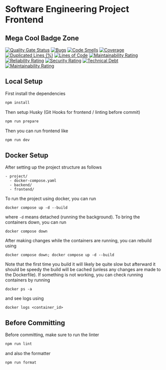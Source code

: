 # Software Engineering Project Frontend
## Mega Cool Badge Zone
[![Quality Gate Status](https://sonarcloud.io/api/project_badges/measure?project=SWE-Group-2_frontend&metric=alert_status)](https://sonarcloud.io/summary/new_code?id=SWE-Group-2_frontend)
[![Bugs](https://sonarcloud.io/api/project_badges/measure?project=SWE-Group-2_frontend&metric=bugs)](https://sonarcloud.io/summary/new_code?id=SWE-Group-2_frontend)
[![Code Smells](https://sonarcloud.io/api/project_badges/measure?project=SWE-Group-2_frontend&metric=code_smells)](https://sonarcloud.io/summary/new_code?id=SWE-Group-2_frontend)
[![Coverage](https://sonarcloud.io/api/project_badges/measure?project=SWE-Group-2_frontend&metric=coverage)](https://sonarcloud.io/summary/new_code?id=SWE-Group-2_frontend)
[![Duplicated Lines (%)](https://sonarcloud.io/api/project_badges/measure?project=SWE-Group-2_frontend&metric=duplicated_lines_density)](https://sonarcloud.io/summary/new_code?id=SWE-Group-2_frontend)
[![Lines of Code](https://sonarcloud.io/api/project_badges/measure?project=SWE-Group-2_frontend&metric=ncloc)](https://sonarcloud.io/summary/new_code?id=SWE-Group-2_frontend)
[![Maintainability Rating](https://sonarcloud.io/api/project_badges/measure?project=SWE-Group-2_frontend&metric=sqale_rating)](https://sonarcloud.io/summary/new_code?id=SWE-Group-2_frontend)
[![Reliability Rating](https://sonarcloud.io/api/project_badges/measure?project=SWE-Group-2_frontend&metric=reliability_rating)](https://sonarcloud.io/summary/new_code?id=SWE-Group-2_frontend)
[![Security Rating](https://sonarcloud.io/api/project_badges/measure?project=SWE-Group-2_frontend&metric=security_rating)](https://sonarcloud.io/summary/new_code?id=SWE-Group-2_frontend)
[![Technical Debt](https://sonarcloud.io/api/project_badges/measure?project=SWE-Group-2_frontend&metric=sqale_index)](https://sonarcloud.io/summary/new_code?id=SWE-Group-2_frontend)
[![Maintainability Rating](https://sonarcloud.io/api/project_badges/measure?project=SWE-Group-2_frontend&metric=sqale_rating)](https://sonarcloud.io/summary/new_code?id=SWE-Group-2_frontend)
## Local Setup
First install the dependencies
```bash
npm install
```
Then setup Husky (Git Hooks for frontend / linting before commit)
```bash
npm run prepare
```
Then you can run frontend like
```bash
npm run dev
```
## Docker Setup
After setting up the project structure as follows
```shell
- project/
  - docker-compose.yaml
  - backend/
  - frontend/
```
To run the project using docker, you can run
```shell
docker compose up -d --build
```
where `-d` means detached (running the background). To bring the containers down, you can run
```shell
docker compose down
```
After making changes while the containers are running, you can rebuild using
```shell
docker compose down; docker compose up -d --build
```
Note that the first time you build it will likely be quite slow but afterward it should be speedy the build will be cached (unless any changes are made to the Dockerfile). If something is not working, you can check running containers by running
```shell
docker ps -a
```
and see logs using
```shell
docker logs <container_id>
```
## Before Committing
Before committing, make sure to run the linter
```bash
npm run lint
```
and also the formatter
```bash
npm run format
```
